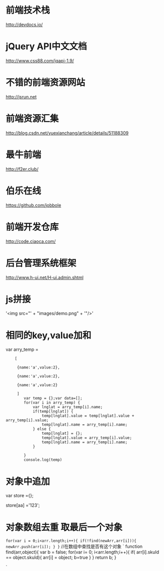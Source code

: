 # 前端技术栈
http://devdocs.io/

# jQuery API中文文档
http://www.css88.com/jqapi-1.9/

# 不错的前端资源网站
http://jsrun.net

# 前端资源汇集
http://blog.csdn.net/yuexianchang/article/details/51188309

# 最牛前端
http://f2er.club/

# 伯乐在线
https://github.com/jobbole

# 前端开发仓库

http://code.ciaoca.com/

# 后台管理系统框架

http://www.h-ui.net/H-ui.admin.shtml

# js拼接
'<img src="' + "images/demo.png" + '"/>'

# 相同的key,value加和



 var arry_temp =
 
 		[
		
		 {name:'a',value:2},
		 
		 {name:'a',value:2},
		 
		 {name:'a',value:2}
		 
		 ]
		    var temp = {};var data=[];
			for(var i in arry_temp) {
				var lnglat = arry_temp[i].name;
				if(temp[lnglat]) {
					temp[lnglat].value = temp[lnglat].value + arry_temp[i].value;
					temp[lnglat].name = arry_temp[i].name;
				} else {
					temp[lnglat] = {};
					temp[lnglat].value = arry_temp[i].value;
					temp[lnglat].name = arry_temp[i].name;
				}
				
			}
			console.log(temp)
			
# 对象中追加

var store ={};

store[aa] ='123';


# 对象数组去重 取最后一个对象

` for(var i = 0;i<arr.length;i++){
      if(!find(newArr,arr[i])){
        newArr.push(arr[i]);
      }
    }
`
 //在数组中查找是否有这个对象
 `  function find(arr,object){
     var b = false;
        for(var i= 0; i<arr.length;i++){
          if( arr[i].skuId == object.skuId){
            arr[i] = object;
            b=true
          }
        }
      return b;
    }

`
